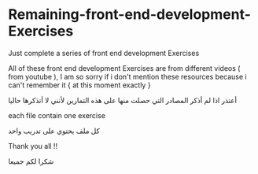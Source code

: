# Remaining-front-end-development-Exercises
Just complete a series of front end development Exercises

All of these front end development Exercises are from different videos ( from youtube ), I am so sorry if i don't mention these resources because i can't remember it { at this
moment exactly }

أعتذر اذا لم أذكر المصادر التي حصلت منها على هذه التمارين لأنني لا أتذكرها حاليا

each file contain one exercise

كل ملف يحتوي على تدريب واحد

Thank you all !!

شكرا لكم جميعا 


